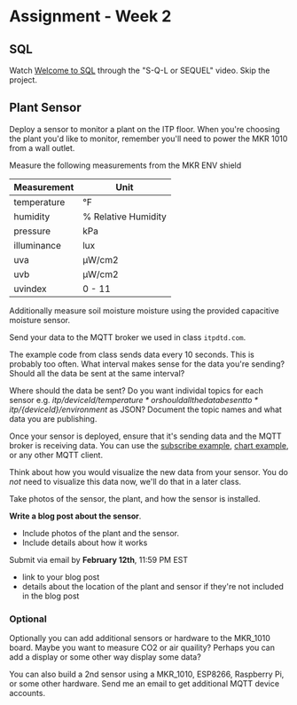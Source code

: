 # Assignment - Week 2

## SQL

Watch [Welcome to SQL](https://www.khanacademy.org/computing/computer-programming/sql/sql-basics/v/welcome-to-sql) through the "S-Q-L or SEQUEL" video. Skip the project.

## Plant Sensor

Deploy a sensor to monitor a plant on the ITP floor. When you're choosing the plant you'd like to monitor, remember you'll need to power the MKR 1010 from a wall outlet.

Measure the following measurements from the MKR ENV shield

| Measurement   | Unit          |
| ------------- | ------------- |
| temperature   | °F            |
| humidity      | % Relative Humidity  |
| pressure      | kPa           |
| illuminance   | lux           |
| uva           | μW/cm2        |
| uvb           | μW/cm2        |
| uvindex       | 0 - 11        |

Additionally measure soil moisture moisture using the provided capacitive moisture sensor.

Send your data to the MQTT broker we used in class `itpdtd.com`.

The example code from class sends data every 10 seconds. This is probably too often. What interval makes sense for the data you're sending? Should all the data be sent at the same interval?

Where should the data be sent? Do you want individal topics for each sensor e.g. *itp/${deviceId}/temperature* or should all the data be sent to *itp/${deviceId}/environment* as JSON? Document the topic names and what data you are publishing.

Once your sensor is deployed, ensure that it's sending data and the MQTT broker is receiving data. You can use the [subscribe example](../02_Arduino/www/subscribe/), [chart example](../02_Arduino/www/chart/), or any other MQTT client.

Think about how you would visualize the new data from your sensor. You do *not* need to visualize this data now, we'll do that in a later class.

Take photos of the sensor, the plant, and how the sensor is installed. 

**Write a blog post about the sensor**. 
 * Include photos of the plant and the sensor.
 * Include details about how it works

Submit via email by **February 12th**, 11:59 PM EST
 * link to your blog post
 * details about the location of the plant and sensor if they're not included in the blog post


### Optional

Optionally you can add additional sensors or hardware to the MKR_1010 board. Maybe you want to measure CO2 or air quaility? Perhaps you can add a display or some other way display some data?

You can also build a 2nd sensor using a MKR_1010, ESP8266, Raspberry Pi, or some other hardware. Send me an email to get additional MQTT device accounts.
